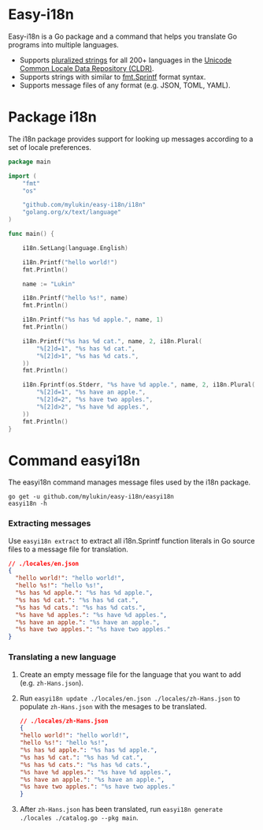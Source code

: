 # Easy-i18n

Easy-i18n is a Go package and a command that helps you translate Go programs into multiple languages.

- Supports [pluralized strings](http://cldr.unicode.org/index/cldr-spec/plural-rules) for all 200+ languages in the [Unicode Common Locale Data Repository (CLDR)](http://www.unicode.org/cldr/charts/28/supplemental/language_plural_rules.html).
- Supports strings with similar to [fmt.Sprintf](https://golang.org/pkg/fmt/) format syntax.
- Supports message files of any format (e.g. JSON, TOML, YAML).

# Package i18n

The i18n package provides support for looking up messages according to a set of locale preferences.

```go
package main

import (
	"fmt"
	"os"

	"github.com/mylukin/easy-i18n/i18n"
	"golang.org/x/text/language"
)

func main() {

	i18n.SetLang(language.English)

	i18n.Printf("hello world!")
	fmt.Println()

	name := "Lukin"

	i18n.Printf("hello %s!", name)
	fmt.Println()

	i18n.Printf("%s has %d apple.", name, 1)
	fmt.Println()

	i18n.Printf("%s has %d cat.", name, 2, i18n.Plural(
		"%[2]d=1", "%s has %d cat.",
		"%[2]d>1", "%s has %d cats.",
	))
	fmt.Println()

	i18n.Fprintf(os.Stderr, "%s have %d apple.", name, 2, i18n.Plural(
		"%[2]d=1", "%s have an apple.",
		"%[2]d=2", "%s have two apples.",
		"%[2]d>2", "%s have %d apples.",
	))
	fmt.Println()
}
```

# Command easyi18n

The easyi18n command manages message files used by the i18n package.

```
go get -u github.com/mylukin/easy-i18n/easyi18n
easyi18n -h
```

### Extracting messages

Use `easyi18n extract` to extract all i18n.Sprintf function literals in Go source files to a message file for translation.

```json
// ./locales/en.json
{
  "hello world!": "hello world!",
  "hello %s!": "hello %s!",
  "%s has %d apple.": "%s has %d apple.",
  "%s has %d cat.": "%s has %d cat.",
  "%s has %d cats.": "%s has %d cats.",
  "%s have %d apples.": "%s have %d apples.",
  "%s have an apple.": "%s have an apple.",
  "%s have two apples.": "%s have two apples."
}
```

### Translating a new language

1. Create an empty message file for the language that you want to add (e.g. `zh-Hans.json`).
2. Run `easyi18n update ./locales/en.json ./locales/zh-Hans.json` to populate `zh-Hans.json` with the mesages to be translated.

    ```json
    // ./locales/zh-Hans.json
    {
    "hello world!": "hello world!",
    "hello %s!": "hello %s!",
    "%s has %d apple.": "%s has %d apple.",
    "%s has %d cat.": "%s has %d cat.",
    "%s has %d cats.": "%s has %d cats.",
    "%s have %d apples.": "%s have %d apples.",
    "%s have an apple.": "%s have an apple.",
    "%s have two apples.": "%s have two apples."
    }
    ```
3. After `zh-Hans.json` has been translated, run `easyi18n generate ./locales ./catalog.go --pkg main`.

